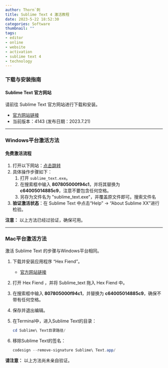 ```yaml
---
author: Thorn`刺
title: Sublime Text 4 激活教程
date: 2023-5-22 18:52:30
categories: Software
thumbnail: ""
tags:
- editor
- online
- website
- activation
- sublime text 4
- technology
---
```


### 下载与安装指南

#### Sublime Text 官方网站

请前往 Sublime Text 官方网站进行下载和安装。

- [官方网站链接](https://www.sublimetext.com/)
- 当前版本：4143 (发布日期：2023.7.21)

------

### Windows平台激活方法

#### 免费激活流程

1. 打开以下网站：[点击跳转](https://www.hexed.it/)
2. 具体操作步骤如下：
   1. 打开 `sublime_text.exe`。
   2. 在搜索框中输入 **807805000f94c1**，并将其替换为 **c64005014885c9**，注意不要包含任何空格。
   3. 另存为文件名为 "sublime_text.exe"，并覆盖原文件即可。搜索文件名
3. **验证激活状态**：在 Sublime Text 中点击“Help” -> “About Sublime XX”进行检验。

**注意：** 以上方法已经过验证，确保可用。

------

### Mac平台激活方法

激活 Sublime Text 的步骤与Windows平台相同。

1. 下载并安装应用程序 “Hex Fiend”。

   - [官方网站链接](https://hexfiend.com/)

2. 打开 Hex Fiend ，并将 Sublime_text 拖入 Hex Fiend 中。

3. 在搜索框中输入 **807805000f94c1**，并替换为 **c64005014885c9**，确保不带有任何空格。

4. 保存并退出编辑。

5. 在Terminal中，进入Sublime Text的目录：

   ```powershell
   cd Sublime\ Text目录路径/
   ```

6. 移除Sublime Text的签名：

   ```powershell
   codesign --remove-signature Sublime\ Text.app/
   ```

**请注意：** 以上方法尚未亲自验证。